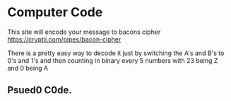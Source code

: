 # Computer Code

This site will encode your message to bacons cipher 
https://cryptii.com/pipes/bacon-cipher

There is a pretty easy way to decode it just by switching the A's and B's to 0's and 1's and then counting in binary every 5 numbers with 23 being Z and 0 being A


## Psued0 C0de. 
 
 
